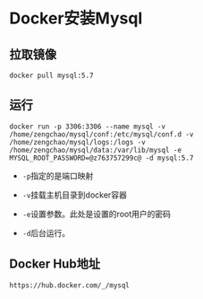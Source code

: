 # Docker安装Mysql

## 拉取镜像

```shell
docker pull mysql:5.7
```

## 运行

```shell
docker run -p 3306:3306 --name mysql -v /home/zengchao/mysql/conf:/etc/mysql/conf.d -v /home/zengchao/mysql/logs:/logs -v /home/zengchao/mysql/data:/var/lib/mysql -e MYSQL_ROOT_PASSWORD=@z763757299c@ -d mysql:5.7
```

- `-p`指定的是端口映射

- `-v`挂载主机目录到docker容器

- `-e`设置参数。此处是设置的root用户的密码

- `-d`后台运行。

## Docker Hub地址

```url
https://hub.docker.com/_/mysql
```


